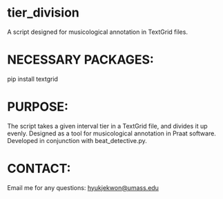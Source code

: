 # tier_division
A script designed for musicological annotation in TextGrid files.

# NECESSARY PACKAGES:
pip install textgrid

# PURPOSE:
The script takes a given interval tier in a TextGrid file, and divides it up evenly. Designed as a tool for musicological annotation in Praat software. Developed in conjunction with beat_detective.py.

# CONTACT:
Email me for any questions: hyukjekwon@umass.edu
